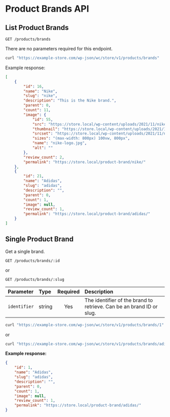 # Product Brands API 

## List Product Brands

```http
GET /products/brands
```

There are no parameters required for this endpoint.

```sh
curl "https://example-store.com/wp-json/wc/store/v1/products/brands"
```

Example response:

```json
[
	{
		"id": 16,
		"name": "Nike",
		"slug": "nike",
		"description": "This is the Nike brand.",
		"parent": 0,
		"count": 11,
		"image": {
			"id": 55,
			"src": "https://store.local/wp-content/uploads/2021/11/nike-logo.jpg",
			"thumbnail": "https://store.local/wp-content/uploads/2021/11/nike-logo-324x324.jpg",
			"srcset": "https://store.local/wp-content/uploads/2021/11/nike-logo.jpg 800w, https://store.local/wp-content/uploads/2021/11/nike-logo-324x324.jpg 324w, https://store.local/wp-content/uploads/2021/11/nike-logo-100x100.jpg 100w, https://store.local/wp-content/uploads/2021/11/nike-logo-416x416.jpg 416w, https://store.local/wp-content/uploads/2021/11/nike-logo-300x300.jpg 300w, https://store.local/wp-content/uploads/2021/11/nike-logo-150x150.jpg 150w, https://store.local/wp-content/uploads/2021/11/nike-logo-768x768.jpg 768w",
			"sizes": "(max-width: 800px) 100vw, 800px",
			"name": "nike-logo.jpg",
			"alt": ""
		},
		"review_count": 2,
		"permalink": "https://store.local/product-brand/nike/"
	},
	{
		"id": 21,
		"name": "Adidas",
		"slug": "adidas",
		"description": "",
		"parent": 0,
		"count": 1,
		"image": null,
		"review_count": 1,
		"permalink": "https://store.local/product-brand/adidas/"
	}
]
```

## Single Product Brand

Get a single brand.

```http
GET /products/brands/:id
```

or 

```http
GET /products/brands/:slug
```

| Parameter   | Type    | Required | Description                                                          |
| :--------   | :------ | :------: |:---------------------------------------------------------------------|
| `identifier` | string |   Yes    | The identifier of the brand to retrieve. Can be an brand ID or slug. |

```sh
curl "https://example-store.com/wp-json/wc/store/v1/products/brands/1"
```

or

```sh
curl "https://example-store.com/wp-json/wc/store/v1/products/brands/adidas"
```

**Example response:**

```json
{
	"id": 1,
	"name": "Adidas",
	"slug": "adidas",
	"description": "",
	"parent": 0,
	"count": 1,
	"image": null,
	"review_count": 1,
	"permalink": "https://store.local/product-brand/adidas/"
}
```
